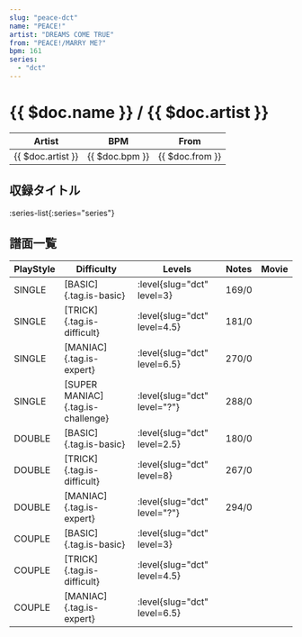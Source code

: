 ```yaml
---
slug: "peace-dct"
name: "PEACE!"
artist: "DREAMS COME TRUE"
from: "PEACE!/MARRY ME?"
bpm: 161
series:
  - "dct"
---
```


# {{ $doc.name }} / {{ $doc.artist }}

|Artist|BPM|From|
|------|---|----|
|{{ $doc.artist }}|{{ $doc.bpm }}|{{ $doc.from }}|

## 収録タイトル

:series-list{:series="series"}

## 譜面一覧

|PlayStyle|Difficulty|Levels|Notes|Movie|
|---------|----------|------|-----|-----|
|SINGLE|[BASIC]{.tag.is-basic}|<div class="field is-grouped is-grouped-multiline"> :level{slug="dct" level=3}</div>|169/0||
|SINGLE|[TRICK]{.tag.is-difficult}|<div class="field is-grouped is-grouped-multiline"> :level{slug="dct" level=4.5}</div>|181/0||
|SINGLE|[MANIAC]{.tag.is-expert}|<div class="field is-grouped is-grouped-multiline"> :level{slug="dct" level=6.5}</div>|270/0||
|SINGLE|[SUPER MANIAC]{.tag.is-challenge}|<div class="field is-grouped is-grouped-multiline"> :level{slug="dct" level="?"}</div>|288/0||
|DOUBLE|[BASIC]{.tag.is-basic}|<div class="field is-grouped is-grouped-multiline"> :level{slug="dct" level=2.5}</div>|180/0||
|DOUBLE|[TRICK]{.tag.is-difficult}|<div class="field is-grouped is-grouped-multiline"> :level{slug="dct" level=8}</div>|267/0||
|DOUBLE|[MANIAC]{.tag.is-expert}|<div class="field is-grouped is-grouped-multiline"> :level{slug="dct" level="?"}</div>|294/0||
|COUPLE|[BASIC]{.tag.is-basic}|<div class="field is-grouped is-grouped-multiline"> :level{slug="dct" level=3}</div>|||
|COUPLE|[TRICK]{.tag.is-difficult}|<div class="field is-grouped is-grouped-multiline"> :level{slug="dct" level=4.5}</div>|||
|COUPLE|[MANIAC]{.tag.is-expert}|<div class="field is-grouped is-grouped-multiline"> :level{slug="dct" level=6.5}</div>|||
